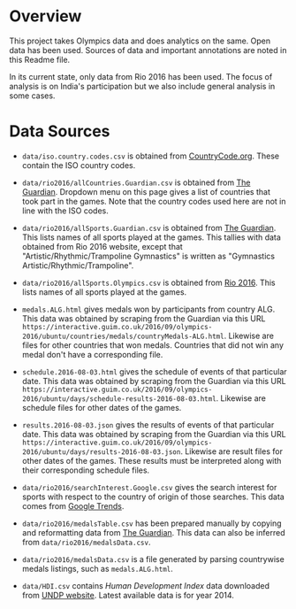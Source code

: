 # Overview
This project takes Olympics data and does analytics on the same. Open data has been used. Sources of data and important annotations are noted in this Readme file.

In its current state, only data from Rio 2016 has been used. The focus of analysis is on India's participation but we also include general analysis in some cases.


# Data Sources

* ``data/iso.country.codes.csv`` is obtained from [CountryCode.org](https://countrycode.org/). These contain the ISO country codes.

* ``data/rio2016/allCountries.Guardian.csv`` is obtained from [The Guardian](http://www.theguardian.com/sport/ng-interactive/2016/aug/05/rio-olympics-2016-medal-table-and-results-in-full). Dropdown menu on this page gives a list of countries that took part in the games. Note that the country codes used here are not in line with the ISO codes.

* ``data/rio2016/allSports.Guardian.csv`` is obtained from [The Guardian](http://www.theguardian.com/sport/ng-interactive/2016/aug/05/rio-olympics-2016-medal-table-and-results-in-full). This lists names of all sports played at the games. This tallies with data obtained from Rio 2016 website, except that "Artistic/Rhythmic/Trampoline Gymnastics" is written as "Gymnastics Artistic/Rhythmic/Trampoline".

* ``data/rio2016/allSports.Olympics.csv`` is obtained from [Rio 2016](https://www.rio2016.com/en/sports). This lists names of all sports played at the games.

* ``medals.ALG.html`` gives medals won by participants from country ALG. This data was obtained by scraping from the Guardian via this URL ``https://interactive.guim.co.uk/2016/09/olympics-2016/ubuntu/countries/medals/countryMedals-ALG.html``. Likewise are files for other countries that won medals. Countries that did not win any medal don't have a corresponding file.

* ``schedule.2016-08-03.html`` gives the schedule of events of that particular date. This data was obtained by scraping from the Guardian via this URL ``https://interactive.guim.co.uk/2016/09/olympics-2016/ubuntu/days/schedule-results-2016-08-03.html``. Likewise are schedule files for other dates of the games.

* ``results.2016-08-03.json`` gives the results of events of that particular date. This data was obtained by scraping from the Guardian via this URL ``https://interactive.guim.co.uk/2016/09/olympics-2016/ubuntu/days/results-2016-08-03.json``. Likewise are result files for other dates of the games. These results must be interpreted along with their corresponding schedule files.

* ``data/rio2016/searchInterest.Google.csv`` gives the search interest for sports with respect to the country of origin of those searches. This data comes from [Google Trends](https://raw.githubusercontent.com/googletrends/data/master/20160819_OlympicSportsByCountries.csv).

* ``data/rio2016/medalsTable.csv`` has been prepared manually by copying and reformatting data from [The Guardian](http://www.theguardian.com/sport/ng-interactive/2016/aug/05/rio-olympics-2016-medal-table-and-results-in-full). This data can also be inferred from ``data/rio2016/medalsData.csv``.

* ``data/rio2016/medalsData.csv`` is a file generated by parsing countrywise medals listings, such as ``medals.ALG.html``.

* ``data/HDI.csv`` contains *Human Development Index* data downloaded from [UNDP website](http://hdr.undp.org/en/data). Latest available data is for year 2014.
